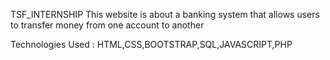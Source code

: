 TSF_INTERNSHIP
This website is about a banking system that allows users to transfer money from one account to another

Technologies Used :
HTML,CSS,BOOTSTRAP,SQL,JAVASCRIPT,PHP
